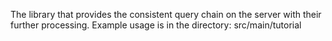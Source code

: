 The library that provides the consistent query chain on the server with their further processing.
Example usage is in the directory: src/main/tutorial